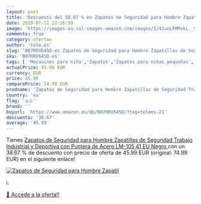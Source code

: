 ```yaml
---
layout: post
title: 'Descuento del 38.67 % en Zapatos de Seguridad para Hombre Zapatil'
date: 2020-07-11 22:26:59
image: 'https://images-eu.ssl-images-amazon.com/images/I/41uoLFMMvkL._SL400_.jpg'
comments: true
category: ofertas
author: 'tole.es'
slug: 'B07RRV645D-es Zapatos de Seguridad para Hombre Zapatillas de Seguridad...'
sku: 'B07RRV645D-es'
tags: [ 'Mocasines para niña','Zapatos','Zapatos para niñas pequeñas','Zapatos y complementos','zapatos', ]
actualPrice: 45.99 EUR
currency: EUR
price: 45.99
comparePrice: 74.99 EUR
prodname: 'Zapatos de Seguridad para Hombre Zapatillas de Seguridad Trabajo Industrial y Deportiva con Puntera de Acero LM-105  41 EU  Negro '
country: 'es'
flag: '🇪🇸'
brand: ''
buyurl: 'https://www.amazon.es/dp/B07RRV645D/?tag=tolees-21'
descuento: '38.67'
average: '45.99'
---
```


Tienes [Zapatos de Seguridad para Hombre Zapatillas de Seguridad Trabajo Industrial y Deportiva con Puntera de Acero LM-105  41 EU  Negro ](https://www.amazon.es/dp/B07RRV645D/?tag=tolees-21) con un 38.67 % de descuento con precio de oferta de 45.99 EUR (original: 74.99 EUR) en el siguiente enlace!

[![Zapatos de Seguridad para Hombre Zapatil](https://images-eu.ssl-images-amazon.com/images/I/41uoLFMMvkL._SL400_.jpg)](https://www.amazon.es/dp/B07RRV645D/?tag=tolees-21)

ℹ️:


[🛒 Accede a la oferta!!](https://www.amazon.es/dp/B07RRV645D/?tag=tolees-21)
